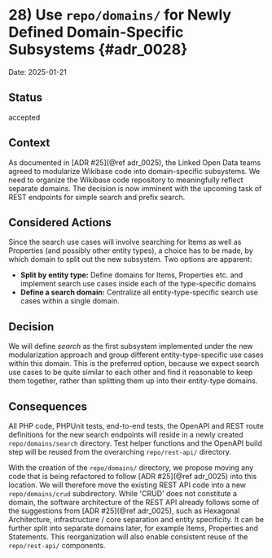 # 28) Use `repo/domains/` for Newly Defined Domain-Specific Subsystems {#adr_0028}

Date: 2025-01-21

## Status

accepted

## Context

As documented in [ADR #25](@ref adr_0025), the Linked Open Data teams agreed to modularize Wikibase code into domain-specific subsystems. We need to organize the Wikibase code repository to meaningfully reflect separate domains. The decision is now imminent with the upcoming task of REST endpoints for simple search and prefix search.

## Considered Actions
Since the search use cases will involve searching for Items as well as Properties (and possibly other entity types), a choice has to be made, by which domain to split out the new subsystem. Two options are apparent:
- **Split by entity type:** Define domains for Items, Properties etc. and implement search use cases inside each of the type-specific domains
- **Define a search domain:** Centralize all entity-type-specific search use cases within a single domain.

## Decision
We will define *search* as the first subsystem implemented under the new modularization approach and group different entity-type-specific use cases within this domain. This is the preferred option, because we expect search use cases to be quite similar to each other and find it reasonable to keep them together, rather than splitting them up into their entity-type domains.

## Consequences
All PHP code, PHPUnit tests, end-to-end tests, the OpenAPI and REST route definitions for the new search endpoints will reside in a newly created `repo/domains/search` directory. Test helper functions and the OpenAPI build step will be reused from the overarching `repo/rest-api/` directory.

With the creation of the `repo/domains/` directory, we propose moving any code that is being refactored to follow [ADR #25](@ref adr_0025) into this location. We will therefore move the existing REST API code into a new `repo/domains/crud` subdirectory. While 'CRUD' does not constitute a domain, the software architecture of the REST API already follows some of the suggestions from [ADR #25](@ref adr_0025), such as Hexagonal Architecture, infrastructure / core separation and entity specificity. It can be further split into separate domains later, for example Items, Properties and Statements. This reorganization will also enable consistent reuse of the `repo/rest-api/` components.